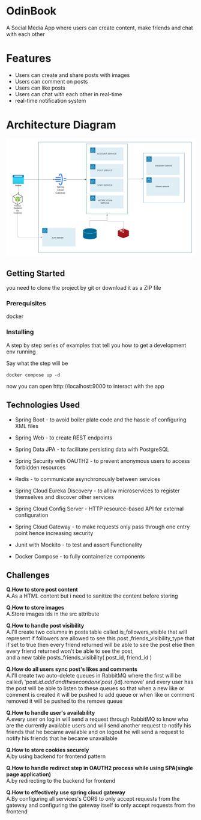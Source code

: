 # OdinBook

A Social Media App where users can create content, make friends and chat with each other

# Features

* Users can create and share posts with images
* Users can comment on posts
* Users can like posts
* Users can chat with each other in real-time
* real-time notification system

# Architecture Diagram

![Cloud Diagram](https://github.com/benHassan98/odinbook-microservices/blob/main/Cloud%20Architecture.jpeg?raw=true)

## Getting Started

you need to clone the project by git or download it as a ZIP file

### Prerequisites

docker

### Installing

A step by step series of examples that tell you how to get a development env running

Say what the step will be

```
docker compose up -d
```

now you can open http://localhost:9000 to interact with the app

## Technologies Used

* Spring Boot - to avoid boiler plate code and the hassle of configuring XML files
  
* Spring Web -  to create REST endpoints
  
* Spring Data JPA  - to facilitate persisting data with PostgreSQL
  
* Spring Security with OAUTH2 - to prevent anonymous users to access forbidden resources
  
* Redis - to communicate asynchronously between services

* Spring Cloud Eureka Discovery - to allow microservices to register themselves and discover other services

* Spring Cloud Config Server - HTTP resource-based API for external configuration

* Spring Cloud Gateway - to make requests only pass through one entry point hence increasing security

* Junit with Mockito - to test and assert Functionality

* Docker Compose - to fully containerize components

## Challenges

**Q.How to store post content**\
A.As a HTML content but i need to sanitize the content before storing

**Q.How to store images**\
A.Store images ids in the src attribute

**Q.How to handle post visibility**\
A.I'll create two columns in posts table called is_followers_visible that will represent if followers are allowed to see this post ,friends_visibility_type that if set to true then every friend returned will be able to see the post else then every friend returned won't be able to see the post, \
and a new table posts_friends_visibility( post_id, friend_id )

**Q.How do all users sync post's likes and comments**\
A.I'll create two auto-delete queues in RabbitMQ where the first will be called\ 'post.${id}.add' and the second one 'post.${id}.remove' and every user has the post will be able to listen to these queues so that when a new like or comment is created it will be pushed to add queue or when like or comment removed it will be pushed to the remove queue

**Q.How to handle user's availability**\
A.every user on log in will send a request through RabbitMQ to know who are the currently available users and will send another request to notify his friends that he became available and on logout he will send a request to notify his friends that he became unavailable

**Q.How to store cookies securely**\
A.by using backend for frontend pattern

**Q.How to handle redirect step in OAUTH2 process while using SPA(single page application)**\
A.by redirecting to the backend for frontend

**Q.How to effectively use spring cloud gateway**\
A.By configuring all services's CORS to only accept requests from the gateway and configuring the gateway itself to only accept requests from the frontend





